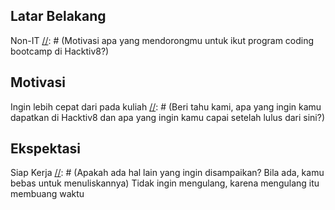 [//]: # (Ceritakan sedikit tentang latar belakangmu seperti pendidikan terakhir atau pekerjaan sebelumnya)
## Latar Belakang
Non-IT
[//]: # (Motivasi apa yang mendorongmu untuk ikut program coding bootcamp di Hacktiv8?)
## Motivasi
Ingin lebih cepat dari pada kuliah
[//]: # (Beri tahu kami, apa yang ingin kamu dapatkan di Hacktiv8 dan apa yang ingin kamu capai setelah lulus dari sini?)
## Ekspektasi
Siap Kerja
[//]: # (Apakah ada hal lain yang ingin disampaikan? Bila ada, kamu bebas untuk menuliskannya)
Tidak ingin mengulang, karena mengulang itu membuang waktu